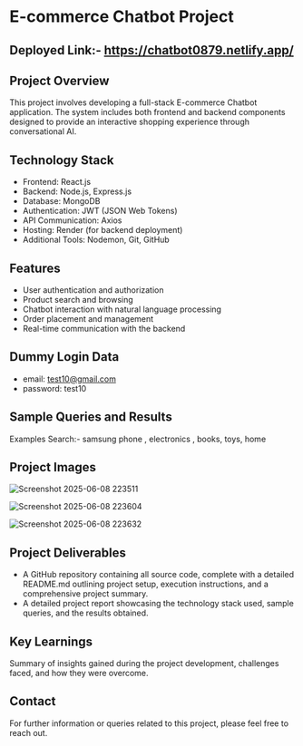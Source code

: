 # E-commerce Chatbot Project

## Deployed Link:- https://chatbot0879.netlify.app/

## Project Overview
This project involves developing a full-stack E-commerce Chatbot application. The system includes both frontend and backend components designed to provide an interactive shopping experience through conversational AI.

## Technology Stack
- Frontend: React.js  
- Backend: Node.js, Express.js  
- Database: MongoDB  
- Authentication: JWT (JSON Web Tokens)  
- API Communication: Axios  
- Hosting: Render (for backend deployment)  
- Additional Tools: Nodemon, Git, GitHub  

## Features
- User authentication and authorization  
- Product search and browsing  
- Chatbot interaction with natural language processing  
- Order placement and management  
- Real-time communication with the backend  

## Dummy Login Data
- email: test10@gmail.com
- password: test10

## Sample Queries and Results
Examples Search:-    samsung phone , electronics , books, toys, home 

## Project Images

![Screenshot 2025-06-08 223511](https://github.com/user-attachments/assets/4ba25e01-993a-42cb-8b4a-2f6a53a09c18)

![Screenshot 2025-06-08 223604](https://github.com/user-attachments/assets/9ebbd867-80cb-4a9a-81b4-09201475fbfa)

![Screenshot 2025-06-08 223632](https://github.com/user-attachments/assets/9996a5f0-3585-4126-a71f-fc62b313f21e)


## Project Deliverables
- A GitHub repository containing all source code, complete with a detailed README.md outlining project setup, execution instructions, and a comprehensive project summary.  
- A detailed project report showcasing the technology stack used, sample queries, and the results obtained.  

## Key Learnings
Summary of insights gained during the project development, challenges faced, and how they were overcome.

## Contact
For further information or queries related to this project, please feel free to reach out.
